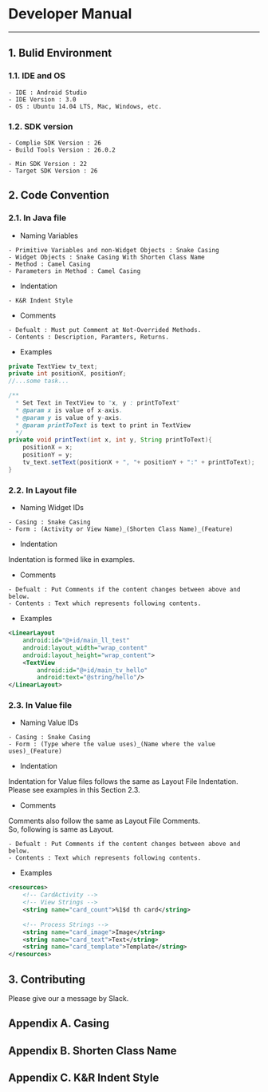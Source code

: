 # Developer Manual
-----

## 1. Bulid Environment

### 1.1. IDE and OS
```
- IDE : Android Studio
- IDE Version : 3.0
- OS : Ubuntu 14.04 LTS, Mac, Windows, etc.
```

### 1.2. SDK version
```
- Complie SDK Version : 26
- Build Tools Version : 26.0.2

- Min SDK Version : 22
- Target SDK Version : 26
```

## 2. Code Convention

### 2.1. In Java file

- Naming Variables

```
- Primitive Variables and non-Widget Objects : Snake Casing
- Widget Objects : Snake Casing With Shorten Class Name
- Method : Camel Casing
- Parameters in Method : Camel Casing
```

- Indentation

```
- K&R Indent Style
```

- Comments

```
- Defualt : Must put Comment at Not-Overrided Methods.
- Contents : Description, Paramters, Returns.
```

- Examples

```java
private TextView tv_text;
private int positionX, positionY;
//...some task...

/**
  * Set Text in TextView to "x, y : printToText"
  * @param x is value of x-axis.
  * @param y is value of y-axis.
  * @param printToText is text to print in TextView
  */
private void printText(int x, int y, String printToText){
	positionX = x;
	positionY = y;
	tv_text.setText(positionX + ", "+ positionY + ":" + printToText);
}
```

### 2.2. In Layout file

- Naming Widget IDs

```
- Casing : Snake Casing
- Form : (Activity or View Name)_(Shorten Class Name)_(Feature)
```

- Indentation

Indentation is formed like in examples.

- Comments

```
- Defualt : Put Comments if the content changes between above and below.
- Contents : Text which represents following contents.
```

- Examples

```xml
<LinearLayout
	android:id="@+id/main_ll_test"
	android:layout_width="wrap_content"
	android:layout_height="wrap_content">
	<TextView
		android:id="@+id/main_tv_hello"
		android:text="@string/hello"/>
</LinearLayout>
```

### 2.3. In Value file

- Naming Value IDs

```
- Casing : Snake Casing
- Form : (Type where the value uses)_(Name where the value uses)_(Feature)
```

- Indentation

Indentation for Value files follows the same as Layout File Indentation.
Please see examples in this Section 2.3.

- Comments

Comments also follow the same as Layout File Comments.  
So, following is same as Layout.

```
- Defualt : Put Comments if the content changes between above and below.
- Contents : Text which represents following contents.
```

- Examples

```xml
<resources>
	<!-- CardActivity -->
	<!-- View Strings -->
	<string name="card_count">%1$d th card</string>
	
	<!-- Process Strings -->
	<string name="card_image">Image</string>
	<string name="card_text">Text</string>
	<string name="card_template">Template</string>
</resources>
```

## 3. Contributing

Please give our a message by Slack.

## Appendix A. Casing

## Appendix B. Shorten Class Name

## Appendix C. K&R Indent Style

